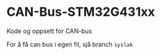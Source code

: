 # CAN-Bus-STM32G431xx
Kode og oppsett for CAN-bus

For å få can bus i egen fil, sjå branch `syslak`
